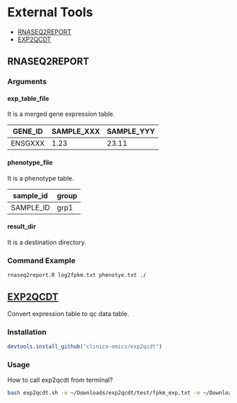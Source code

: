 # External Tools
- [RNASEQ2REPORT](#RNASEQ2REPORT)
- [EXP2QCDT](#EXP2QCDT)

## RNASEQ2REPORT
### Arguments
#### exp_table_file
It is a merged gene expression table.

|GENE_ID|SAMPLE_XXX|SAMPLE_YYY|
|-------|----------|----------|
|ENSGXXX|1.23|23.11|

#### phenotype_file
It is a phenotype table.

|sample_id|group|
|---------|-----|
|SAMPLE_ID|grp1 |

#### result_dir
It is a destination directory.

### Command Example

```
rnaseq2report.R log2fpkm.txt phenotye.txt ./
```

## [EXP2QCDT](https://github.com/clinico-omics/exp2qcdt)
Convert expression table to qc data table.

### Installation
```R
devtools.install_github("clinico-omics/exp2qcdt")
```

### Usage
How to call exp2qcdt from terminal?
```bash
bash exp2qcdt.sh -e ~/Downloads/exp2qcdt/test/fpkm_exp.txt -m ~/Downloads/exp2qcdt/test/meta.txt -o ~/Downloads/exp2qcdt/test/
```